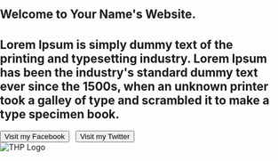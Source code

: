 <!DOCTYPE html>
<html>
    <head>
        <title>Your Name's Website</title>
            <style>
        body {
 padding:0;
 margin:0;
} 
            </style
    </head>
<body>
    <section class="hero is-fullheight is-dark">
        <div class="hero-body">
            <div class="container">
            <div class="columns is-vcentered is-centered">
                <div class="column is-6">
                    <div class="block">
                        <h1 class="title is-2">Welcome to Your Name's Website.</h1>
                    </div>
                    <div class="block">
                        <h2 class="subtitle">Lorem Ipsum is simply dummy text of the printing and typesetting industry. Lorem Ipsum has been the industry's standard dummy text ever since the 1500s, when an unknown printer took a galley of type and scrambled it to make a type specimen book.<br>
                        </h2>
                    </div>
                    <div class="block buttons">
                        <a href="https://facebook.com/"><button class="button is-white is-outlined">Visit my Facebook</button></a> &nbsp;
                        <a href="https://twitter.com/"><button class="button is-white is-outlined">Visit my Twitter</button></a>
                    </div>
                </div>
            </div>
            </div>
        </div>
    </section>
        <img src="![THP_LogoTextOnly](https://github.com/user-attachments/assets/f4604a11-7158-4846-a569-640a360de127)" alt="THP Logo"> 
</body>
</html>
